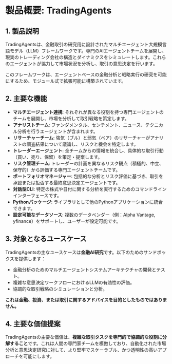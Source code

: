 <!-- Inclusion Mode: Always -->
# 製品概要: TradingAgents

## 1. 製品説明
TradingAgentsは、金融取引の研究用に設計されたマルチエージェント大規模言語モデル（LLM）フレームワークです。専門のAIエージェントチームを展開し、現実のトレーディング会社の構造とダイナミクスをシミュレートします。これらのエージェントが協力して市場状況を分析し、取引の意思決定を行います。

このフレームワークは、エージェントベースの金融分析と戦略実行の研究を可能にするため、モジュール式で拡張可能に構築されています。

## 2. 主要な機能
- **マルチエージェント連携**: それぞれが異なる役割を持つ専門エージェントのチームを展開し、市場を分析して取引戦略を策定します。
- **アナリストチーム**: ファンダメンタル、センチメント、ニュース、テクニカル分析を行うエージェントが含まれます。
- **リサーチャーチーム**: 強気（ブル）と弱気（ベア）のリサーチャーがアナリストの調査結果について議論し、リスクと機会を特定します。
- **トレーダーエージェント**: 全チームからの情報を統合し、具体的な取引行動（買い、売り、保留）を策定・提案します。
- **リスク管理チーム**: トレーダーの計画を異なるリスク観点（積極的、中立、保守的）から評価する専門エージェントチームです。
- **ポートフォリオマネージャー**: 包括的な分析とリスク評価に基づき、取引を承認または拒否する最終意思決定エージェントです。
- **対話型CLI**: 特定の株式や日付に関する分析を実行するためのコマンドラインインターフェースです。
- **Pythonパッケージ**: ライブラリとして他のPythonアプリケーションに統合できます。
- **設定可能なデータソース**: 複数のデータベンダー（例：Alpha Vantage, yfinance）をサポートし、ユーザーが設定可能です。

## 3. 対象となるユースケース
TradingAgentsの主なユースケースは**金融AI研究**です。以下のためのサンドボックスを提供します：
- 金融分析のためのマルチエージェントシステムアーキテクチャの開発とテスト。
- 複雑な意思決定ワークフローにおけるLLMの有効性の評価。
- 協調的な取引戦略のシミュレーションと分析。

**これは金融、投資、または取引に関するアドバイスを目的としたものではありません。**

## 4. 主要な価値提案
TradingAgentsの主要な価値は、**複雑な取引タスクを専門的で協調的な役割に分解すること**です。これは人間の専門家チームを模倣しており、自動化された市場分析と意思決定研究に対して、より堅牢でスケーラブル、かつ透明性の高いアプローチを可能にします。